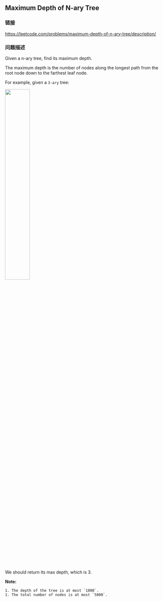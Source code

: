 ## Maximum Depth of N-ary Tree  
### 链接  
https://leetcode.com/problems/maximum-depth-of-n-ary-tree/description/  
### 问题描述
Given a n-ary tree, find its maximum depth.

The maximum depth is the number of nodes along the longest path from the root node down to the farthest leaf node.

For example, given a `3-ary` tree:

<img height="40%" src="/static/images/problemset/NaryTreeExample.png" width="40%" />

We should return its max depth, which is 3.

**Note:**

	1. The depth of the tree is at most `1000`.
	1. The total number of nodes is at most `5000`.

&nbsp;
